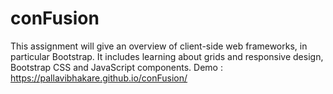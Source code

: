 # conFusion
This assignment will give an overview of client-side web frameworks, in particular Bootstrap. 
It includes learning about grids and responsive design, Bootstrap CSS and JavaScript components. 
Demo : https://pallavibhakare.github.io/conFusion/
